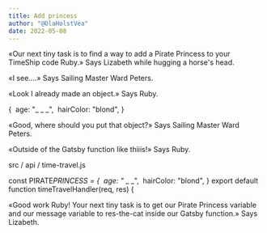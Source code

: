 ```yaml
---
title: Add princess
author: "@OlaHolstVea"
date: 2022-05-08
---
```


«Our next tiny task is to find a way to add a Pirate Princess to your TimeShip code Ruby.» Says Lizabeth while hugging a horse's head.

«I see....» Says Sailing Master Ward Peters.

«Look I already made an object.» Says Ruby.

{
 age: "\_ \_ \_",
 hairColor: "blond",
}

«Good, where should you put that object?» Says Sailing Master Ward Peters.

«Outside of the Gatsby function like thiiis!» Says Ruby.

src / api / time-travel.js

const PIRATE*PRINCESS = {
 age: "* \_ \_",
 hairColor: "blond",
}
export default function timeTravelHandler(req, res) {

«Good work Ruby! Your next tiny task is to get our Pirate Princess variable and our message variable to res-the-cat inside our Gatsby function.» Says Lizabeth.
